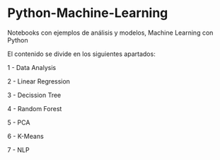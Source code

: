# Python-Machine-Learning

Notebooks con ejemplos de análisis y modelos, Machine Learning con Python

El contenido se divide en los siguientes apartados:

  1 - Data Analysis
  
  2 - Linear Regression
  
  3 - Decission Tree
  
  4 - Random Forest
  
  5 - PCA
  
  6 - K-Means
  
  7 - NLP
